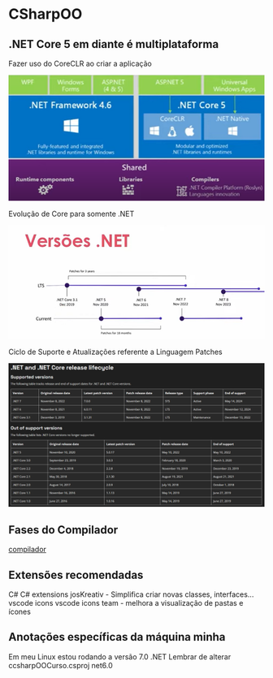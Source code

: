# CSharpOO

## .NET Core 5 em diante é multiplataforma
Fazer uso do CoreCLR ao criar a aplicação

![Diferenças](intro_img/diferencas.png)

Evolução de Core para somente .NET

![evolucao](intro_img/dotnet_lts.png)

Ciclo de Suporte e Atualizações referente a Linguagem Patches 

![Ciclo](intro_img/ciclo.png)

## Fases do Compilador
[compilador](intro_img/compilador.png)


## Extensões recomendadas 
C#
C# extensions josKreativ - Simplifica criar novas classes, interfaces...
vscode icons vscode icons team - melhora a visualização de pastas e ícones 


## Anotações específicas da máquina minha
Em meu Linux estou rodando a versão 7.0 .NET
Lembrar de alterar ccsharpOOCurso.csproj 
<TargetFramework>net6.0</TargetFramework><!-- 7.0 No Linux ou 6.0 no windows-->


